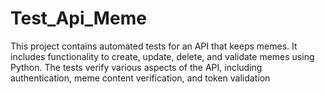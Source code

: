 # Test_Api_Meme
This project contains automated tests for an API that keeps memes. It includes functionality to create, update, delete, and validate memes using Python. The tests verify various aspects of the API, including authentication, meme content verification, and token validation
